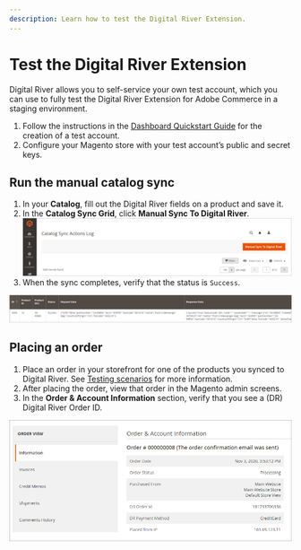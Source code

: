 ```yaml
---
description: Learn how to test the Digital River Extension.
---
```


# Test the Digital River Extension

Digital River allows you to self-service your own test account, which you can use to fully test the Digital River Extension for Adobe Commerce in a staging environment.&#x20;

1. Follow the instructions in the [Dashboard Quickstart Guide](https://docs.digitalriver.com/digital-river-api/administration/dashboard/quick-start-guide) for the creation of a test account.
2. Configure your Magento store with your test account’s public and secret keys.

## Run the manual catalog sync

1. In your **Catalog**, fill out the Digital River fields on a product and save it.
2. In the **Catalog Sync Grid**, click **Manual Sync To Digital River**.\
   &#x20; ![](.gitbook/assets/ManualCatalogSync.png)&#x20;
3. When the sync completes, verify that the status is `Success`.

![](.gitbook/assets/SyncResultsTable.png)

## Placing an order

1. Place an order in your storefront for one of the products you synced to Digital River. See [Testing scenarios](https://docs.digitalriver.com/digital-river-api/payment-integrations-1/testing-scenarios) for more information.
2. After placing the order, view that order in the Magento admin screens.
3. In the **Order & Account Information** section, verify that you see a (DR) Digital River Order ID.&#x20;

![](.gitbook/assets/OrderIDConfirm.png)
